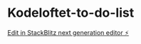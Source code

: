 # Kodeloftet-to-do-list

[Edit in StackBlitz next generation editor ⚡️](https://stackblitz.com/~/github.com/NatanielQA/Kodeloftet-to-do-list)